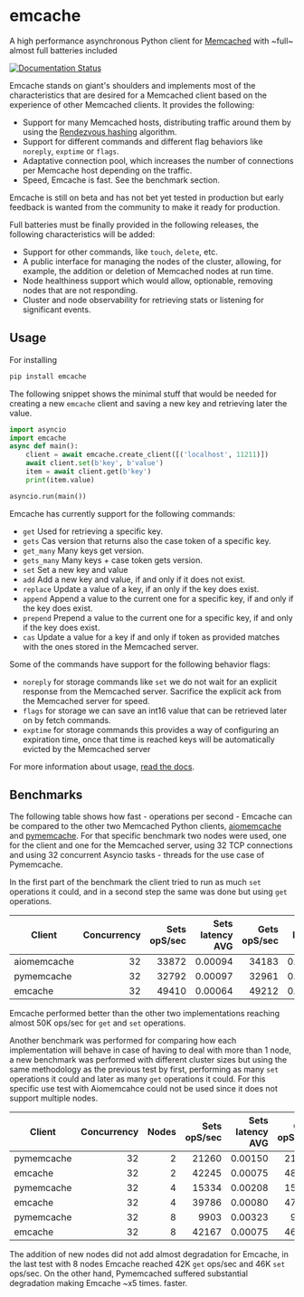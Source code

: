 # emcache

A high performance asynchronous Python client for [Memcached](https://memcached.org/) with ~full~ almost full batteries included

[![Documentation Status](https://readthedocs.org/projects/emcache/badge/?version=latest)](https://emcache.readthedocs.io/en/latest/?badge=latest)


Emcache stands on giant's shoulders and implements most of the characteristics that are desired for a Memcached client based on the experience of other Memcached clients. It provides the following:

- Support for many Memcached hosts, distributing traffic around them by using the [Rendezvous hashing](https://en.wikipedia.org/wiki/Rendezvous_hashing) algorithm.
- Support for different commands and different flag behaviors like `noreply`, `exptime` or `flags`.
- Adaptative connection pool, which increases the number of connections per Memcache host depending on the traffic.
- Speed, Emcache is fast. See the benchmark section.

Emcache is still on beta and has not bet yet tested in production but early feedback is wanted from the community to make it ready for production.

Full batteries must be finally provided in the following releases, the following characteristics will be added:

- Support for other commands, like `touch`, `delete`, etc.
- A public interface for managing the nodes of the cluster, allowing, for example, the addition or deletion of Memcached nodes at run time.
- Node healthiness support which would allow, optionable, removing nodes that are not responding.
- Cluster and node observability for retrieving stats or listening for significant events.

## Usage

For installing

```bash
pip install emcache
```

The following snippet shows the minimal stuff that would be needed for creating a new `emcache` client and saving a new key and retrieving later the value.

```python
import asyncio
import emcache
async def main():
    client = await emcache.create_client([('localhost', 11211)])
    await client.set(b'key', b'value')
    item = await client.get(b'key')
    print(item.value)

asyncio.run(main())
```

Emcache has currently support for the following commands:

- `get` Used for retrieving a specific key.
- `gets` Cas version that returns also the case token of a specific key.
- `get_many` Many keys get version.
- `gets_many` Many keys + case token gets version.
- `set` Set a new key and value
- `add` Add a new key and value, if and only if it does not exist.
- `replace` Update a value of a key, if an only if the key does exist.
- `append` Append a value to the current one for a specific key, if and only if the key does exist.
- `prepend` Prepend a value to the current one for a specific key, if and only if the key does exist.
- `cas` Update a value for a key if and only if token as provided matches with the ones stored in the Memcached server.

Some of the commands have support for the following behavior flags:

- `noreply` for storage commands like `set` we do not wait for an explicit response from the Memcached server. Sacrifice the explicit ack from the Memcached server for speed.
- `flags` for storage we can save an int16 value that can be retrieved later on by fetch commands.
- `exptime` for storage commands this provides a way of configuring an expiration time, once that time is reached keys will be automatically evicted by the Memcached server 

For more information about usage, [read the docs](https://emcache.readthedocs.io/en/latest/).


## Benchmarks

The following table shows how fast - operations per second - Emcache can be compared to the other two Memcached Python clients,
[aiomemcache](https://github.com/aio-libs/aiomcache) and [pymemcache](https://github.com/pinterest/pymemcache).
For that specific benchmark two nodes were used, one for the client and one for the Memcached server, using 32 TCP connections
and using 32 concurrent Asyncio tasks - threads for the use case of Pymemcache.

In the first part of the benchmark the client tried to run as much `set` operations it could, and in a second step the same was
done but using `get` operations.

| Client       | Concurrency    | Sets opS/sec  | Sets latency AVG  |  Gets opS/sec      | Gets latency AVG |
| ------------- | -------------:| -------------:| -----------------:|  -----------------:| ----------------:|
| aiomemcache   |            32 |         33872 |           0.00094 |              34183 |          0.00093 |
| pymemcache    |            32 |         32792 |           0.00097 |              32961 |          0.00096 |
| emcache       |            32 |         49410 |           0.00064 |              49212 |          0.00064 |

Emcache performed better than the other two implementations reaching almost 50K ops/sec for `get` and `set` operations.

Another benchmark was performed for comparing how each implementation will behave in case of having to deal with more than 1 node, a new
benchmark was performed with different cluster sizes but using the same methodology as the previous test by first, performing as many `set`
operations it could and later as many `get` operations it could. For this specific use test with Aiomemcahce could not be used since it
does not support multiple nodes.

| Client       | Concurrency   | Nodes | Sets opS/sec   | Sets latency AVG  |  Gets opS/sec       | Gets latency AVG |
| ------------- | -------------:| ----:| -------------:| ------------------:|  ------------------:| ----------------:|
| pymemcache    |            32 |    2 |         21260 |            0.00150 |               21583 |          0.00148 |
| emcache       |            32 |    2 |         42245 |            0.00075 |               48079 |          0.00066 |
| pymemcache    |            32 |    4 |         15334 |            0.00208 |               15458 |          0.00207 |
| emcache       |            32 |    4 |         39786 |            0.00080 |               47603 |          0.00067 |
| pymemcache    |            32 |    8 |          9903 |            0.00323 |                9970 |          0.00322 |
| emcache       |            32 |    8 |         42167 |            0.00075 |               46472 |          0.00068 |

The addition of new nodes did not add almost degradation for Emcache, in the last test with 8 nodes Emcache reached 42K
`get` ops/sec and 46K `set` ops/sec. On the other hand, Pymemcached suffered substantial degradation making Emcache ~x5 times.
faster.
